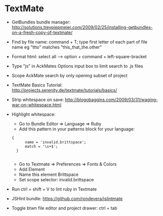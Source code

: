 TextMate
========

* GetBundles bundle manager: http://solutions.treypiepmeier.com/2009/02/25/installing-getbundles-on-a-fresh-copy-of-textmate/
* Find by file name: command + T; type first letter of each part of file name eg "ttto" matches "this\_that_the.other"
* Format html: select all --> option + command + left-square-bracket
* Type "js" in AckMates Options input box to limit search to .js files
* Scope AckMate search by only opening subset of project
* TextMate Basics Tutorial: http://projects.serenity.de/textmate/tutorials/basics/
* Strip whitespace on save: http://blogobaggins.com/2009/03/31/waging-war-on-whitespace.html
* Highlight whitespace:
    * Go to Bundle Editor => Language => Ruby
    * Add this pattern in your patterns block for your language:

    <pre><code>{
        name = 'invalid.brittspace';
        match = '\s+$';
    }
    </code></pre>

    * Go to Textmate => Preferences => Fonts & Colors
    * Add Element
    * Name this element Brittspace
    * Set scope selector: invalid.brittspace
* Run ctrl + shift + V to lint ruby in Textmate
* JSHint bundle: https://github.com/rondevera/jslintmate
* Toggle btwn file editor and project drawer: ctrl + tab